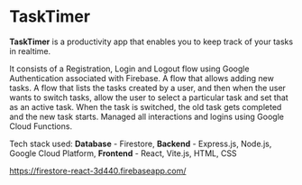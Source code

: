 # TaskTimer

**TaskTimer** is a productivity app that enables you to keep track of your tasks in realtime.

  It consists of a Registration, Login and Logout flow using Google Authentication associated with Firebase.
  A flow that allows adding new tasks.
  A flow that lists the tasks created by a user, and then when the user wants to switch tasks, allow the user to select a particular task and set that as an active task. 
  When the task is switched, the old task gets completed and the new task starts.
  Managed all interactions and logins using Google Cloud Functions.
  
  Tech stack used: **Database** - Firestore, **Backend** - Express.js, Node.js, Google Cloud Platform, **Frontend** - React, Vite.js, HTML, CSS

https://firestore-react-3d440.firebaseapp.com/

